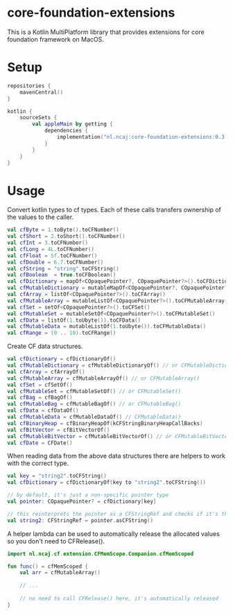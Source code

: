 # core-foundation-extensions

This is a Kotlin MultiPlatform library that provides extensions for core foundation framework on MacOS.

# Setup

```kotlin
repositories {
    mavenCentral()
}

kotlin {
    sourceSets {
        val appleMain by getting {
            dependencies {
                implementation("nl.ncaj:core-foundation-extensions:0.3.1")
            }
        }
    }
}

```

# Usage

Convert kotlin types to cf types. Each of these calls transfers ownership of the values to the caller.
```kotlin
val cfByte = 1.toByte().toCFNumber()
val cfShort = 2.toShort().toCFNumber()
val cfInt = 3.toCFNumber()
val cfLong = 4L.toCFNumber()
val cfFloat = 5f.toCFNumber()
val cfDouble = 6.7.toCFNumber()
val cfString = "string".toCFString()
val cfBoolean  = true.toCFBoolean()
val cfDictionary = mapOf<COpaquePointer?, COpaquePointer?>().toCFDictionary()
val cfMutableDictionary = mutableMapOf<COpaquePointer?, COpaquePointer?>().toCFMutableDictionary()
val cfArray = listOf<COpaquePointer?>().toCFArray()
val cfMutableArray = mutableListOf<COpaquePointer?>().toCFMutableArray()
val cfSet = setOf<COpaquePointer?>().toCFSet()
val cfMutableSet = mutableSetOf<COpaquePointer?>().toCFMutableSet()
val cfData = listOf(1.toUbyte()).toCFData()
val cfMutableData = mutableListOf(1.toUbyte()).toCFMutableData()
val cfRange = (0 .. 10).toCFRange()
```

Create CF data structures.
```kotlin
val cfDictionary = cfDictionaryOf()
val cfMutableDictionary = cfMutableDictionaryOf() // or CFMutableDictionary()
val cfArray = cfArrayOf()
val cfMutableArray = cfMutableArrayOf() // or CFMutableArray()
val cfSet = cfSetOf()
val cfMutableSet = cfMutableSetOf() // or CFMutableSet()
val cfBag = cfBagOf()
val cfMutableBag = cfMutableBagOf() // or CFMutableBag()
val cfData = cfDataOf()
val cfMutableData = cfMutableDataOf() // CFMutableData()
val cfBinaryHeap = cfBinaryHeapOf(kCFStringBinaryHeapCallBacks)
val cfBitVector = cfBitVectorOf()
val cfMutableBitVector = cfMutableBitVectorOf() // or CFMutableBitVector()
val cfDate = CFDate()
```

When reading data from the above data structures there are helpers to work with the correct type.
```kotlin
val key = "string2".toCFString()
val cfDictionary = cfDictionaryOf(key to "string2".toCFString())

// by default, it's just a non-specific pointer type
val pointer: COpaquePointer? = cfDictionary[key]

// this reinterprets the pointer as a CFStringRef and checks if it's the actual correct type
val string2: CFStringRef = pointer.asCFString()
```

A helper lambda can be used to automatically release the allocated values so you don't need to CFRelease().
```kotlin
import nl.ncaj.cf.extension.CFMemScope.Companion.cfMemScoped

fun func() = cfMemScoped {
    val arr = cfMutableArray()
    
    // ...
    
    // no need to call CFRelease() here, it's automatically released
}
````